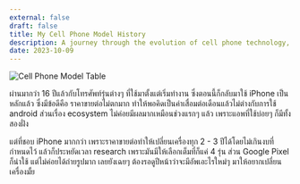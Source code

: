 ```yaml
---
external: false
draft: false
title: My Cell Phone Model History
description: A journey through the evolution of cell phone technology, as seen through the lenses of the models I've owned.
date: 2023-10-09
---
```


![Cell Phone Model Table](/images/mobilephonelog2023.png)

ผ่านมากว่า 16 ปีแล้วกับโทรศัพท์รุ่นต่างๆ ที่ใช้มาตั้งแต่เริ่มทำงาน ซึ่งตอนนี้ก็กลับมาใช้ iPhone เป็นหลักแล้ว ซึ่งมีข้อดีคือ ราคาขายต่อไม่ตกมาก ทำให้พอคิดเป็นค่าเสื่อมต่อเดือนแล้วไม่ต่างกับการใช้ android ส่วนเรื่อง ecosystem ไม่ค่อยมีผลมากเหมือนช่วงแรกๆ แล้ว เพราะแอพที่ใช้บ่อยๆ ก็มีทั้งสองฝั่ง

แต่ที่ชอบ iPhone มากกว่า เพราะราคาขายต่อทำให้เปลี่ยนเครื่องทุก 2 - 3 ปีได้โดยไม่เกินงบที่กำหนดไว้ แล้วก็ประหยัดเวลา research เพราะมันมีให้เลือกเต็มที่ก็แค่ 4 รุ่น ส่วน Google Pixel ก็น่าใช้ แต่ไม่ค่อยได้ถ่ายรูปมาก เลยยังเฉยๆ ต้องรอดูปีหน้าว่าจะมีอัพเอะไรใหม่ๆ มาให้อยากเปลี่ยนเครื่องมั้ย

